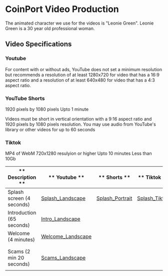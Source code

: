 # CoinPort Video Production

The animated character we use for the videos is "Leonie Green". Leonie Green is a 30 year old professional woman.

## Video Specifications ##

### Youtube ###
For content with or without ads, YouTube does not set a minimum resolution but recommends a resolution of at least 1280x720 for video that has a 16:9 aspect ratio and a resolution of at least 640x480 for video that has a 4:3 aspect ratio.

### YouTube Shorts ###
1920 pixels by 1080 pixels
Upto 1 minute

Videos must be short in vertical orientation with a 9:16 aspect ratio and 1920 pixels by 1080 pixels resolution. You may use audio from YouTube's library or other videos for up to 60 seconds

### Tiktok ###
MP4 of WebM
720x1280 resulyion or higher
Upto 10 minutes
Less than 10Gb


| ** Description ** | ** Youtube ** | ** Shorts ** | ** Tiktok ** | ** Notes ** |
|-------------|---------|--------|--------|-------|
| Splash screen (4 seconds) | [Splash_Landscape](./splash/Splash_Landscape.mp4) | [Splash_Portrait](./splash/Splash_Portrait.mp4) | [Splash_Tiktok](./splash/Splash_Tiktok.mp4) |       |
| Introduction (65 seconds) | [Intro_Landscape](./0-intro/0-Intro_Landscape.mp4) |        |        |       |
| Welcome (4 minutes) | [Welcome_Landscape](./1-welcome/1-Welcome_Landscape.mp4) |        |        |       |
|             |         |        |        |       |
|             |         |        |        |       |
| Scams (2 min 20 seconds) | [Scams_Landscape](./scams/scams_landscape.mp4) |        |        |       |
|             |         |        |        |       |